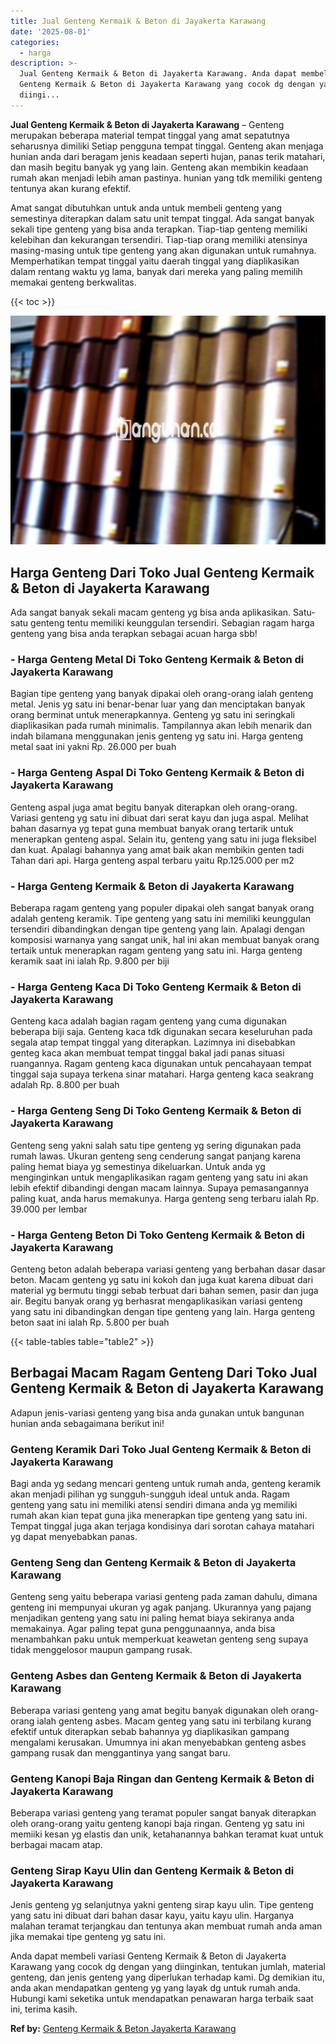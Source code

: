 ```yaml
---
title: Jual Genteng Kermaik & Beton di Jayakerta Karawang
date: '2025-08-01'
categories:
  - harga
description: >-
  Jual Genteng Kermaik & Beton di Jayakerta Karawang. Anda dapat membeli variasi
  Genteng Kermaik & Beton di Jayakerta Karawang yang cocok dg dengan yang
  diingi...
---
```


**Jual Genteng Kermaik & Beton di Jayakerta Karawang** – Genteng merupakan beberapa material tempat tinggal yang amat sepatutnya seharusnya dimiliki Setiap pengguna tempat tinggal. Genteng akan menjaga hunian anda dari beragam jenis keadaan seperti hujan, panas terik matahari, dan masih begitu banyak yg yang lain. Genteng akan membikin keadaan rumah akan menjadi lebih aman pastinya. hunian yang tdk memiliki genteng tentunya akan kurang efektif.

Amat sangat dibutuhkan untuk anda untuk membeli genteng yang semestinya diterapkan dalam satu unit tempat tinggal. Ada sangat banyak sekali tipe genteng yang bisa anda terapkan. Tiap-tiap genteng memiliki kelebihan dan kekurangan tersendiri. Tiap-tiap orang memiliki atensinya masing-masing untuk tipe genteng yang akan digunakan untuk rumahnya. Memperhatikan tempat tinggal yaitu daerah tinggal yang diaplikasikan dalam rentang waktu yg lama, banyak dari mereka yang paling memilih memakai genteng berkwalitas.

{{< toc >}}

![Jual Genteng Kermaik & Beton di Jayakerta Karawang](/images/genteng-minimalis-murah14.png)

## Harga Genteng Dari Toko Jual Genteng Kermaik & Beton di Jayakerta Karawang

Ada sangat banyak sekali macam genteng yg bisa anda aplikasikan. Satu-satu genteng tentu memiliki keunggulan tersendiri. Sebagian ragam harga genteng yang bisa anda terapkan sebagai acuan harga sbb!

### \- Harga Genteng Metal Di Toko Genteng Kermaik & Beton di Jayakerta Karawang

Bagian tipe genteng yang banyak dipakai oleh orang-orang ialah genteng metal. Jenis yg satu ini benar-benar luar yang dan menciptakan banyak orang berminat untuk menerapkannya. Genteng yg satu ini seringkali diaplikasikan pada rumah minimalis. Tampilannya akan lebih menarik dan indah bilamana menggunakan jenis genteng yg satu ini. Harga genteng metal saat ini yakni Rp. 26.000 per buah

### \- Harga Genteng Aspal Di Toko Genteng Kermaik & Beton di Jayakerta Karawang

Genteng aspal juga amat begitu banyak diterapkan oleh orang-orang. Variasi genteng yg satu ini dibuat dari serat kayu dan juga aspal. Melihat bahan dasarnya yg tepat guna membuat banyak orang tertarik untuk menerapkan genteng aspal. Selain itu, genteng yang satu ini juga fleksibel dan kuat. Apalagi bahannya yang amat baik akan membikin genten tadi Tahan dari api. Harga genteng aspal terbaru yaitu Rp.125.000 per m2

### \- Harga Genteng Kermaik & Beton di Jayakerta Karawang

Beberapa ragam genteng yang populer dipakai oleh sangat banyak orang adalah genteng keramik. Tipe genteng yang satu ini memiliki keunggulan tersendiri dibandingkan dengan tipe genteng yang lain. Apalagi dengan komposisi warnanya yang sangat unik, hal ini akan membuat banyak orang tertaik untuk menerapkan ragam genteng yang satu ini. Harga genteng keramik saat ini ialah Rp. 9.800 per biji

### \- Harga Genteng Kaca Di Toko Genteng Kermaik & Beton di Jayakerta Karawang

Genteng kaca adalah bagian ragam genteng yang cuma digunakan beberapa biji saja. Genteng kaca tdk digunakan secara keseluruhan pada segala atap tempat tinggal yang diterapkan. Lazimnya ini disebabkan genteg kaca akan membuat tempat tinggal bakal jadi panas situasi ruangannya. Ragam genteng kaca digunakan untuk pencahayaan tempat tinggal saja supaya terkena sinar matahari. Harga genteng kaca seakrang adalah Rp. 8.800 per buah

### \- Harga Genteng Seng Di Toko Genteng Kermaik & Beton di Jayakerta Karawang

Genteng seng yakni salah satu tipe genteng yg sering digunakan pada rumah lawas. Ukuran genteng seng cenderung sangat panjang karena paling hemat biaya yg semestinya dikeluarkan. Untuk anda yg menginginkan untuk mengaplikasikan ragam genteng yang satu ini akan lebih efektif dibandingi dengan macam lainnya. Supaya pemasangannya paling kuat, anda harus memakunya. Harga genteng seng terbaru ialah Rp. 39.000 per lembar

### \- Harga Genteng Beton Di Toko Genteng Kermaik & Beton di Jayakerta Karawang

Genteng beton adalah beberapa variasi genteng yang berbahan dasar dasar beton. Macam genteng yg satu ini kokoh dan juga kuat karena dibuat dari material yg bermutu tinggi sebab terbuat dari bahan semen, pasir dan juga air. Begitu banyak orang yg berhasrat mengaplikasikan variasi genteng yang satu ini dibandingkan dengan tipe genteng yang lain. Harga genteng beton saat ini ialah Rp. 5.800 per buah

{{< table-tables table="table2" >}}

## Berbagai Macam Ragam Genteng Dari Toko Jual Genteng Kermaik & Beton di Jayakerta Karawang

Adapun jenis-variasi genteng yang bisa anda gunakan untuk bangunan hunian anda sebagaimana berikut ini!

### Genteng Keramik Dari Toko Jual Genteng Kermaik & Beton di Jayakerta Karawang

Bagi anda yg sedang mencari genteng untuk rumah anda, genteng keramik akan menjadi pilihan yg sungguh-sungguh ideal untuk anda. Ragam genteng yang satu ini memiliki atensi sendiri dimana anda yg memiliki rumah akan kian tepat guna jika menerapkan tipe genteng yang satu ini. Tempat tinggal juga akan terjaga kondisinya dari sorotan cahaya matahari yg dapat menyebabkan panas.

### Genteng Seng dan Genteng Kermaik & Beton di Jayakerta Karawang

Genteng seng yaitu beberapa variasi genteng pada zaman dahulu, dimana genteng ini mempunyai ukuran yg agak panjang. Ukurannya yang pajang menjadikan genteng yang satu ini paling hemat biaya sekiranya anda memakainya. Agar paling tepat guna penggunaannya, anda bisa menambahkan paku untuk memperkuat keawetan genteng seng supaya tidak menggelosor maupun gampang rusak.

### Genteng Asbes dan Genteng Kermaik & Beton di Jayakerta Karawang

Beberapa variasi genteng yang amat begitu banyak digunakan oleh orang-orang ialah genteng asbes. Macam genteg yang satu ini terbilang kurang efektif untuk diterapkan sebab bahannya yg diaplikasikan gampang mengalami kerusakan. Umumnya ini akan menyebabkan genteng asbes gampang rusak dan menggantinya yang sangat baru.

### Genteng Kanopi Baja Ringan dan Genteng Kermaik & Beton di Jayakerta Karawang

Beberapa variasi genteng yang teramat populer sangat banyak diterapkan oleh orang-orang yaitu genteng kanopi baja ringan. Genteng yg satu ini memiiki kesan yg elastis dan unik, ketahanannya bahkan teramat kuat untuk berbagai macam atap.

### Genteng Sirap Kayu Ulin dan Genteng Kermaik & Beton di Jayakerta Karawang

Jenis genteng yg selanjutnya yakni genteng sirap kayu ulin. Tipe genteng yang satu ini dibuat dari bahan dasar kayu, yaitu kayu ulin. Harganya malahan teramat terjangkau dan tentunya akan membuat rumah anda aman jika memakai tipe genteng yg satu ini.

Anda dapat membeli variasi Genteng Kermaik & Beton di Jayakerta Karawang yang cocok dg dengan yang diinginkan, tentukan jumlah, material genteng, dan jenis genteng yang diperlukan terhadap kami. Dg demikian itu, anda akan mendapatkan genteng yg yang layak dg untuk rumah anda. Hubungi kami seketika untuk mendapatkan penawaran harga terbaik saat ini, terima kasih.

**Ref by:**  [Genteng Kermaik & Beton  Jayakerta Karawang](https://id.wikipedia.org/wiki/Genteng)
